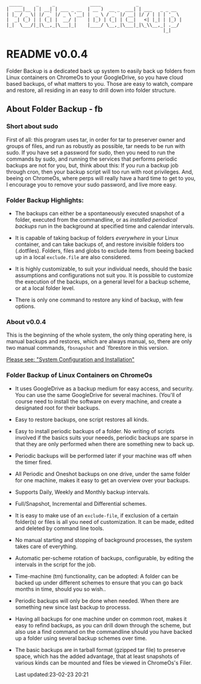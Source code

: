     _____     _     _             ____             _                
    |  ___|__ | | __| | ___ _ __  | __ )  __ _  ___| | ___   _ _ __  
    | |_ / _ \| |/ _` |/ _ \ '__| |  _ \ / _` |/ __| |/ / | | | '_ \ 
    |  _| (_) | | (_| |  __/ |    | |_) | (_| | (__|   <| |_| | |_) |
    |_|  \___/|_|\__,_|\___|_|    |____/ \__,_|\___|_|\_\\__,_| .__/ 
                                                              |_|    

# README v0.0.4

Folder Backup is a dedicated back up system to easily back
up folders from Linux containers on ChromeOs to your
GoogleDrive, so you have cloud based backups, of what
matters to you. Those are easy to watch, compare and
restore, all residing in an easy to drill down into folder
structure.

## About Folder Backup - fb

### Short about sudo

First of all: this program uses tar, in order for tar to
preserver owner and groups of files, and run as robustly as
possible, tar needs to be run with sudo. If you have set a
password for sudo, then you need to run the commands by
sudo, and running the services that performs periodic
backups are not for you, but, think about this:
If you run a backup job through cron, then your backup
script will too run with root privileges. And, beeing on
ChromeOs, where perps will really have a hard time to get to
you, I encourage you to remove your sudo password, and live
more easy.


### **Folder Backup** Highlights:


* The backups can either be  a spontaneously executed snapshot
of a folder, executed from the commandline,  or as *installed periodical
backups* run in the background at specified time and calendar
intervals.

* It is capable of taking backup of folders *everywhere* in
	your Linux container, and can take backups of, and restore
	invisible folders too (.dotfiles). Folders, files and
	globs to exclude items from beeing backed up  in a local
	`exclude.file` are also considered.

* It is highly customizable, to suit your individual needs,
	should the basic assumptions and configurations not suit
	you.  It is possible to customize the execution of the
	backups, on a general level for a backup scheme, or at a
	local folder level.


* There is only one command to restore any kind of backup,
	with few options.
 

### About v0.0.4

This is the beginning of the whole system, the only thing
operating here, is manual backups and restores, which are
always manual, so, there are only two manual commands,
`fbsnapshot` and `fbrestore in this version.


[Please see: "System  Configuration and Installation"](https://github.com/McUsr/FB/blob/main/Docs/User/SystemInstallation.md)
### Folder Backup of  Linux Containers on ChromeOs

* It uses GoogleDrive as a backup medium for easy access,
	and security.  You can use  the same  GoogleDrive for
	several machines.  (You'll of course need to install the
	software on every machine, and create a designated root
	for their backups.

* Easy to restore backups, one script restores all kinds.

* Easy to install periodic backups of a folder. No writing
	of scripts involved if the basics suits your neeeds,
	periodic backups are sparse in that they are only
	performed when there are something new to back up.

* Periodic backups will be performed later if your machine
	was off when the timer fired.

* All Periodic and Oneshot backups on one drive, under the
	same folder for one machine, makes it easy to get an
	overview over your backups.

* Supports Daily, Weekly and Monthly backup intervals.

* Full/Snapshot, Incremental and Differential schemes. 

* It is easy to make use of an `exclude-file`, if exclusion
	of a certain folder(s) or files is all you need of
	customization. It can be made, edited and deleted by
	command line tools.

* No manual starting and stopping of background processes,
	the system takes care of everything.
	
* Automatic per-scheme rotation of backups, configurable,
	by editing the intervals in the script for the job.


* Time-machine (tm) functionality, can be adopted:
  A folder can be backed up under different schemes to
	ensure that you can go back months in time, should you so
	wish..


* Periodic backups will only be done when needed. When there
	are something new since last backup to processs.


* Having all backups for one machine under on common root,
	makes it easy to refind backups, as you can drill down
	through the scheme, but also use a find command on the
	commandline should you have backed up  a folder using
	several backup schemes over time. 

* The basic backups are in tarball format (gzipped tar file)
	to preserve space, which has the added advantage, that at
	least snapshots of various kinds can be mounted and files
	be viewed in ChromeOs's Filer.
	

  Last updated:23-02-23 20:21

